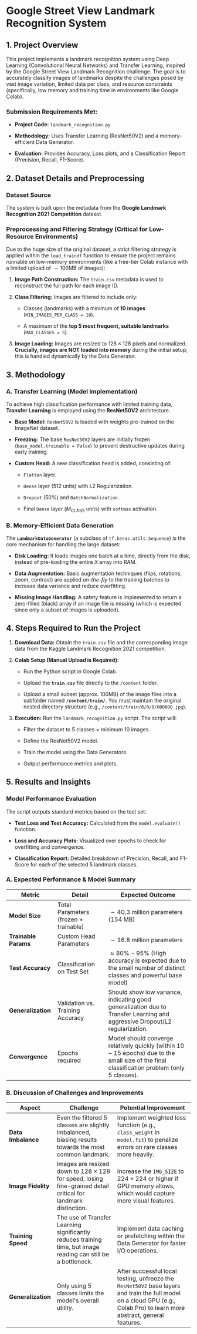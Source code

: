 # Google Street View Landmark Recognition System

## 1. Project Overview

This project implements a landmark recognition system using Deep Learning (Convolutional Neural Networks) and Transfer Learning, inspired by the Google Street View Landmark Recognition challenge. The goal is to accurately classify images of landmarks despite the challenges posed by vast image variation, limited data per class, and resource constraints (specifically, low memory and training time in environments like Google Colab).

### Submission Requirements Met:

* **Project Code:** `landmark_recognition.py`

* **Methodology:** Uses Transfer Learning (ResNet50V2) and a memory-efficient Data Generator.

* **Evaluation:** Provides Accuracy, Loss plots, and a Classification Report (Precision, Recall, F1-Score).

## 2. Dataset Details and Preprocessing

### Dataset Source

The system is built upon the metadata from the **Google Landmark Recognition 2021 Competition** dataset.

### Preprocessing and Filtering Strategy (Critical for Low-Resource Environments)

Due to the huge size of the original dataset, a strict filtering strategy is applied within the `load_traindf` function to ensure the project remains runnable on low-memory environments (like a free-tier Colab instance with a limited upload of $\sim100\text{MB}$ of images):

1. **Image Path Construction:** The `train.csv` metadata is used to reconstruct the full path for each image ID.

2. **Class Filtering:** Images are filtered to include only:

   * Classes (landmarks) with a minimum of **10 images** (`MIN_IMAGES_PER_CLASS = 10`).

   * A maximum of the **top 5 most frequent, suitable landmarks** (`MAX_CLASSES = 5`).

3. **Image Loading:** Images are resized to $128 \times 128$ pixels and normalized. **Crucially, images are NOT loaded into memory** during the initial setup; this is handled dynamically by the Data Generator.

## 3. Methodology

### A. Transfer Learning (Model Implementation)

To achieve high classification performance with limited training data, **Transfer Learning** is employed using the **ResNet50V2** architecture.

* **Base Model:** `ResNet50V2` is loaded with weights pre-trained on the ImageNet dataset.

* **Freezing:** The base `ResNet50V2` layers are initially frozen (`base_model.trainable = False`) to prevent destructive updates during early training.

* **Custom Head:** A new classification head is added, consisting of:

  * `Flatten` layer.

  * `Dense` layer ($512$ units) with L2 Regularization.

  * `Dropout` ($50\%$) and `BatchNormalization`.

  * Final `Dense` layer ($M_{\text{CLASS}}$ units) with `softmax` activation.

### B. Memory-Efficient Data Generation

The **`LandmarkDataGenerator`** (a subclass of `tf.keras.utils.Sequence`) is the core mechanism for handling the large dataset:

* **Disk Loading:** It loads images one batch at a time, directly from the disk, instead of pre-loading the entire $X$ array into RAM.

* **Data Augmentation:** Basic augmentation techniques (flips, rotations, zoom, contrast) are applied *on-the-fly* to the training batches to increase data variance and reduce overfitting.

* **Missing Image Handling:** A safety feature is implemented to return a zero-filled (black) array if an image file is missing (which is expected since only a subset of images is uploaded).

## 4. Steps Required to Run the Project

1. **Download Data:** Obtain the `train.csv` file and the corresponding image data from the Kaggle Landmark Recognition 2021 competition.

2. **Colab Setup (Manual Upload is Required):**

   * Run the Python script in Google Colab.

   * Upload the **`train.csv`** file directly to the `/content` folder.

   * Upload a small subset (approx. $100\text{MB}$) of the image files into a subfolder named **`/content/train/`**. You must maintain the original nested directory structure (e.g., `/content/train/0/0/0/000000.jpg`).

3. **Execution:** Run the `landmark_recognition.py` script. The script will:

   * Filter the dataset to $5$ classes $\times$ minimum $10$ images.

   * Define the ResNet50V2 model.

   * Train the model using the Data Generators.

   * Output performance metrics and plots.

## 5. Results and Insights

### Model Performance Evaluation

The script outputs standard metrics based on the test set:

* **Test Loss and Test Accuracy:** Calculated from the `model.evaluate()` function.

* **Loss and Accuracy Plots:** Visualized over epochs to check for overfitting and convergence.

* **Classification Report:** Detailed breakdown of Precision, Recall, and F1-Score for each of the selected $5$ landmark classes.

### A. Expected Performance & Model Summary

| Metric | Detail | Expected Outcome |
| ----- | ----- | ----- |
| **Model Size** | Total Parameters (frozen + trainable) | $\sim 40.3$ million parameters (154 MB) |
| **Trainable Params** | Custom Head Parameters | $\sim 16.8$ million parameters |
| **Test Accuracy** | Classification on Test Set | $\approx 80\% - 95\%$ (High accuracy is expected due to the small number of distinct classes and powerful base model) |
| **Generalization** | Validation vs. Training Accuracy | Should show low variance, indicating good generalization due to Transfer Learning and aggressive Dropout/L2 regularization. |
| **Convergence** | Epochs required | Model should converge relatively quickly (within $10-15$ epochs) due to the small size of the final classification problem (only 5 classes). |

### B. Discussion of Challenges and Improvements

| Aspect | Challenge | Potential Improvement |
| ----- | ----- | ----- |
| **Data Imbalance** | Even the filtered $5$ classes are slightly imbalanced, biasing results towards the most common landmark. | Implement weighted loss function (e.g., `class_weight` in `model.fit`) to penalize errors on rare classes more heavily. |
| **Image Fidelity** | Images are resized down to $128 \times 128$ for speed, losing fine-grained detail critical for landmark distinction. | Increase the `IMG_SIZE` to $224 \times 224$ or higher if GPU memory allows, which would capture more visual features. |
| **Training Speed** | The use of Transfer Learning significantly reduces training time, but image reading can still be a bottleneck. | Implement data caching or prefetching within the Data Generator for faster I/O operations. |
| **Generalization** | Only using $5$ classes limits the model's overall utility. | After successful local testing, unfreeze the `ResNet50V2` base layers and train the full model on a cloud GPU (e.g., Colab Pro) to learn more abstract, general features. |
